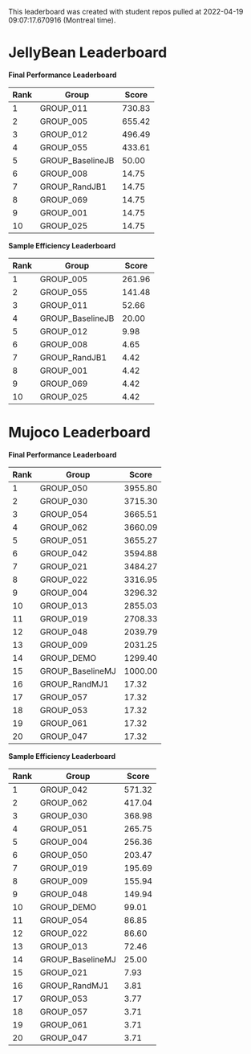 This leaderboard was created with student repos pulled at 2022-04-19 09:07:17.670916 (Montreal time).


# JellyBean Leaderboard

**Final Performance Leaderboard**

|Rank      |Group     |Score     |
|----------|----------|----------|
|1      |GROUP_011     |730.83     |
|2      |GROUP_005     |655.42     |
|3      |GROUP_012     |496.49     |
|4      |GROUP_055     |433.61     |
|5      |GROUP_BaselineJB     |50.00     |
|6      |GROUP_008     |14.75     |
|7      |GROUP_RandJB1     |14.75     |
|8      |GROUP_069     |14.75     |
|9      |GROUP_001     |14.75     |
|10      |GROUP_025     |14.75     |


**Sample Efficiency Leaderboard**

|Rank      |Group     |Score     |
|----------|----------|----------|
|1      |GROUP_005     |261.96     |
|2      |GROUP_055     |141.48     |
|3      |GROUP_011     |52.66     |
|4      |GROUP_BaselineJB     |20.00     |
|5      |GROUP_012     |9.98     |
|6      |GROUP_008     |4.65     |
|7      |GROUP_RandJB1     |4.42     |
|8      |GROUP_001     |4.42     |
|9      |GROUP_069     |4.42     |
|10      |GROUP_025     |4.42     |


# Mujoco Leaderboard

**Final Performance Leaderboard**

|Rank      |Group     |Score     |
|----------|----------|----------|
|1      |GROUP_050     |3955.80     |
|2      |GROUP_030     |3715.30     |
|3      |GROUP_054     |3665.51     |
|4      |GROUP_062     |3660.09     |
|5      |GROUP_051     |3655.27     |
|6      |GROUP_042     |3594.88     |
|7      |GROUP_021     |3484.27     |
|8      |GROUP_022     |3316.95     |
|9      |GROUP_004     |3296.32     |
|10      |GROUP_013     |2855.03     |
|11      |GROUP_019     |2708.33     |
|12      |GROUP_048     |2039.79     |
|13      |GROUP_009     |2031.25     |
|14      |GROUP_DEMO     |1299.40     |
|15      |GROUP_BaselineMJ     |1000.00     |
|16      |GROUP_RandMJ1     |17.32     |
|17      |GROUP_057     |17.32     |
|18      |GROUP_053     |17.32     |
|19      |GROUP_061     |17.32     |
|20      |GROUP_047     |17.32     |


**Sample Efficiency Leaderboard**

|Rank      |Group     |Score     |
|----------|----------|----------|
|1      |GROUP_042     |571.32     |
|2      |GROUP_062     |417.04     |
|3      |GROUP_030     |368.98     |
|4      |GROUP_051     |265.75     |
|5      |GROUP_004     |256.36     |
|6      |GROUP_050     |203.47     |
|7      |GROUP_019     |195.69     |
|8      |GROUP_009     |155.94     |
|9      |GROUP_048     |149.94     |
|10      |GROUP_DEMO     |99.01     |
|11      |GROUP_054     |86.85     |
|12      |GROUP_022     |86.60     |
|13      |GROUP_013     |72.46     |
|14      |GROUP_BaselineMJ     |25.00     |
|15      |GROUP_021     |7.93     |
|16      |GROUP_RandMJ1     |3.81     |
|17      |GROUP_053     |3.77     |
|18      |GROUP_057     |3.71     |
|19      |GROUP_061     |3.71     |
|20      |GROUP_047     |3.71     |


